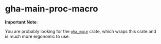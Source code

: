 # gha-main-proc-macro

**Important Note**:

You are probably looking for the [`gha_main`](https://docs.rs/gha_main) crate, which wraps this crate and is much more ergonomic to use.